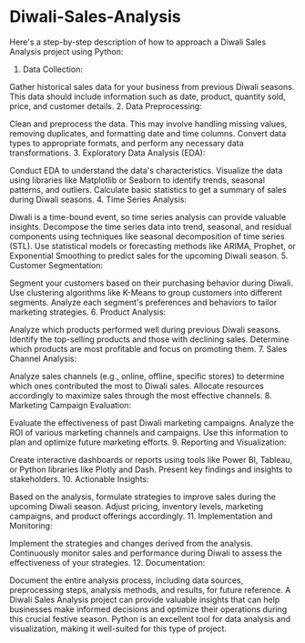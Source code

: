 # Diwali-Sales-Analysis
Here's a step-by-step description of how to approach a Diwali Sales Analysis project using Python:

1. Data Collection:

Gather historical sales data for your business from previous Diwali seasons. This data should include information such as date, product, quantity sold, price, and customer details.
2. Data Preprocessing:

Clean and preprocess the data. This may involve handling missing values, removing duplicates, and formatting date and time columns.
Convert data types to appropriate formats, and perform any necessary data transformations.
3. Exploratory Data Analysis (EDA):

Conduct EDA to understand the data's characteristics.
Visualize the data using libraries like Matplotlib or Seaborn to identify trends, seasonal patterns, and outliers.
Calculate basic statistics to get a summary of sales during Diwali seasons.
4. Time Series Analysis:

Diwali is a time-bound event, so time series analysis can provide valuable insights.
Decompose the time series data into trend, seasonal, and residual components using techniques like seasonal decomposition of time series (STL).
Use statistical models or forecasting methods like ARIMA, Prophet, or Exponential Smoothing to predict sales for the upcoming Diwali season.
5. Customer Segmentation:

Segment your customers based on their purchasing behavior during Diwali.
Use clustering algorithms like K-Means to group customers into different segments.
Analyze each segment's preferences and behaviors to tailor marketing strategies.
6. Product Analysis:

Analyze which products performed well during previous Diwali seasons.
Identify the top-selling products and those with declining sales.
Determine which products are most profitable and focus on promoting them.
7. Sales Channel Analysis:

Analyze sales channels (e.g., online, offline, specific stores) to determine which ones contributed the most to Diwali sales.
Allocate resources accordingly to maximize sales through the most effective channels.
8. Marketing Campaign Evaluation:

Evaluate the effectiveness of past Diwali marketing campaigns.
Analyze the ROI of various marketing channels and campaigns.
Use this information to plan and optimize future marketing efforts.
9. Reporting and Visualization:

Create interactive dashboards or reports using tools like Power BI, Tableau, or Python libraries like Plotly and Dash.
Present key findings and insights to stakeholders.
10. Actionable Insights:

Based on the analysis, formulate strategies to improve sales during the upcoming Diwali season.
Adjust pricing, inventory levels, marketing campaigns, and product offerings accordingly.
11. Implementation and Monitoring:

Implement the strategies and changes derived from the analysis.
Continuously monitor sales and performance during Diwali to assess the effectiveness of your strategies.
12. Documentation:

Document the entire analysis process, including data sources, preprocessing steps, analysis methods, and results, for future reference.
A Diwali Sales Analysis project can provide valuable insights that can help businesses make informed decisions and optimize their operations during this crucial festive season. Python is an excellent tool for data analysis and visualization, making it well-suited for this type of project.





